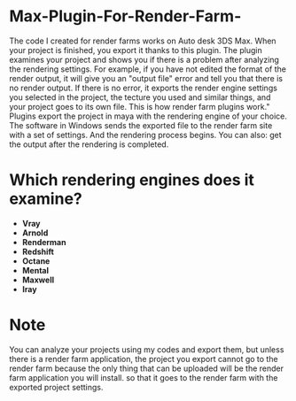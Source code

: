 # Max-Plugin-For-Render-Farm-
The code I created for render farms works on Auto desk 3DS Max. When your project is finished, you export it thanks to this plugin. The plugin examines your project and shows you if there is a problem after analyzing the rendering settings. For example, if you have not edited the format of the render output, it will give you an "output file" error and tell you that there is no render output. If there is no error, it exports the render engine settings you selected in the project, the tecture you used and similar things, and your project goes to its own file. This is how render farm plugins work." Plugins export the project in maya with the rendering engine of your choice. The software in Windows sends the exported file to the render farm site with a set of settings. And the rendering process begins. You can also: get the output after the rendering is completed.

# Which rendering engines does it examine? 
  - __Vray__
  - __Arnold__
  - __Renderman__
  - __Redshift__
  - __Octane__
  - __Mental__
  - __Maxwell__
  - __Iray__

# Note
You can analyze your projects using my codes and export them, but unless there is a render farm application, the project you export cannot go to the render farm because the only thing that can be uploaded will be the render farm application you will install. so that it goes to the render farm with the exported project settings.

